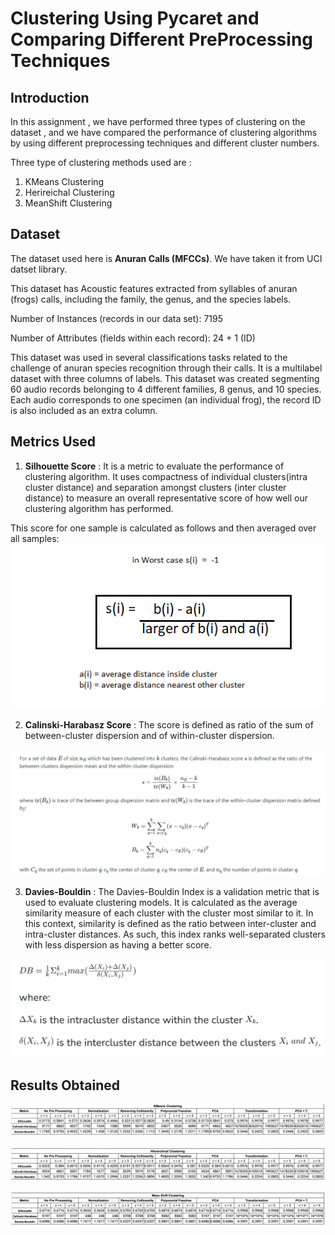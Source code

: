 # Clustering Using Pycaret and Comparing Different PreProcessing Techniques

## Introduction

In this assignment , we have performed three types of clustering on the dataset , and we have compared the performance of clustering algorithms by using different preprocessing techniques and different cluster numbers.

Three type of clustering methods used are :
1. KMeans Clustering
2. Herireichal Clustering
3. MeanShift Clustering


## Dataset

The dataset used here is **Anuran Calls (MFCCs)**. 
We have taken it from UCI datset library.

This dataset has Acoustic features extracted from syllables of anuran (frogs) calls, including the family, the genus, and the species labels. 

Number of Instances (records in our data set): 7195

Number of Attributes (fields within each record): 24 + 1 (ID)

This dataset was used in several classifications tasks related to the challenge of anuran species recognition through their calls. It is a multilabel dataset with three columns of labels. This dataset was created segmenting 60 audio records belonging to 4 different families, 8 genus, and 10 species. Each audio corresponds to one specimen (an individual frog), the record ID is also included as an extra column.


## Metrics Used

1. **Silhouette Score** : It is a metric to evaluate the performance of clustering algorithm. It uses compactness of individual clusters(intra cluster distance) and separation amongst clusters (inter cluster distance) to measure an overall representative score of how well our clustering algorithm has performed.

This score for one sample is calculated as follows and then averaged over all samples: 
![](https://github.com/maheshmani13/Clustering-Comparison/blob/main/Metric%20Formulas/sillhoutte.png)

2. **Calinski-Harabasz Score** : The score is defined as ratio of the sum of between-cluster dispersion and of within-cluster dispersion.

![](https://github.com/maheshmani13/Clustering-Comparison/blob/main/Metric%20Formulas/Calinski.png)

3. **Davies-Bouldin** : The Davies-Bouldin Index is a validation metric that is used to evaluate clustering models. It is calculated as the average similarity measure of each cluster with the cluster most similar to it. In this context, similarity is defined as the ratio between inter-cluster and intra-cluster distances. As such, this index ranks well-separated clusters with less dispersion as having a better score.

![](https://github.com/maheshmani13/Clustering-Comparison/blob/main/Metric%20Formulas/Davies-Bouldin.png)


## Results Obtained

![](https://github.com/maheshmani13/Clustering-Comparison/blob/main/Results/Kmeans.png)

![](https://github.com/maheshmani13/Clustering-Comparison/blob/main/Results/Hierarchical.png)

![](https://github.com/maheshmani13/Clustering-Comparison/blob/main/Results/Mean%20Shift.png)
